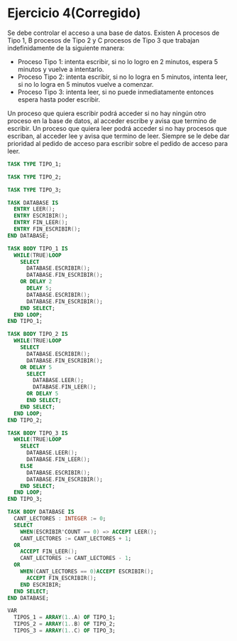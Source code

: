 # Ejercicio 4(Corregido)

Se debe controlar el acceso a una base de datos. Existen A procesos de Tipo 1, B procesos de Tipo 2 y C procesos de Tipo 3 que trabajan indefinidamente de la siguiente manera:

* Proceso Tipo 1: intenta escribir, si no lo logro en 2 minutos, espera 5 minutos y vuelve a intentarlo.
* Proceso Tipo 2: intenta escribir, si no lo logra en 5 minutos, intenta leer, si no lo logra en 5 minutos vuelve a comenzar.
* Proceso Tipo 3: intenta leer, si no puede inmediatamente entonces espera hasta poder escribir.

Un proceso que quiera escribir podrá acceder si no hay ningún otro proceso en la base de datos, al acceder escribe y avisa que termino de escribir. Un proceso que quiera leer podrá acceder si no hay procesos que escriban, al acceder lee y avisa que termino de leer. Siempre se le debe dar prioridad al pedido de acceso para escribir sobre el pedido de acceso para leer.

```ada
TASK TYPE TIPO_1;

TASK TYPE TIPO_2;

TASK TYPE TIPO_3;

TASK DATABASE IS
  ENTRY LEER();
  ENTRY ESCRIBIR();
  ENTRY FIN_LEER();
  ENTRY FIN_ESCRIBIR();
END DATABASE;

TASK BODY TIPO_1 IS
  WHILE(TRUE)LOOP
    SELECT
      DATABASE.ESCRIBIR();
      DATABASE.FIN_ESCRIBIR();
    OR DELAY 2
      DELAY 5;
      DATABASE.ESCRIBIR();
      DATABASE.FIN_ESCRIBIR();
    END SELECT;
  END LOOP;
END TIPO_1;

TASK BODY TIPO_2 IS
  WHILE(TRUE)LOOP
    SELECT
      DATABASE.ESCRIBIR();
      DATABASE.FIN_ESCRIBIR();
    OR DELAY 5
      SELECT
        DATABASE.LEER();
        DATABASE.FIN_LEER();
      OR DELAY 5
      END SELECT;
    END SELECT;  
  END LOOP;
END TIPO_2;

TASK BODY TIPO_3 IS
  WHILE(TRUE)LOOP
    SELECT
      DATABASE.LEER();
      DATABASE.FIN_LEER();
    ELSE
      DATABASE.ESCRIBIR();
      DATABASE.FIN_ESCRIBIR();
    END SELECT;
  END LOOP;
END TIPO_3;

TASK BODY DATABASE IS
  CANT_LECTORES : INTEGER := 0;
  SELECT
    WHEN(ESCRIBIR'COUNT == 0) => ACCEPT LEER();
    CANT_LECTORES := CANT_LECTORES + 1;
  OR
    ACCEPT FIN_LEER();
    CANT_LECTORES := CANT_LECTORES - 1;
  OR
    WHEN(CANT_LECTORES == 0)ACCEPT ESCRIBIR();
      ACCEPT FIN_ESCRIBIR();
    END ESCRIBIR;
  END SELECT;
END DATABASE;

VAR
  TIPOS_1 = ARRAY(1..A) OF TIPO_1;
  TIPOS_2 = ARRAY(1..B) OF TIPO_2;
  TIPOS_3 = ARRAY(1..C) OF TIPO_3;
```
